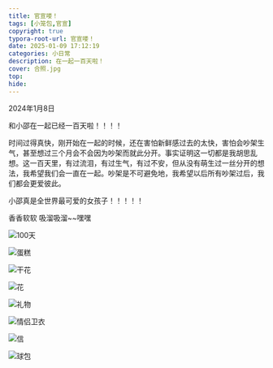 ```yaml
---
title: 官宣喽！
tags: [小笼包,官宣]
copyright: true
typora-root-url: 官宣喽！
date: 2025-01-09 17:12:19
categories: 小日常
description: 在一起一百天啦！
cover: 合照.jpg
top:
hide:
---
```


 2024年1月8日

和小邵在一起已经一百天啦！！！！

时间过得真快，刚开始在一起的时候，还在害怕新鲜感过去的太快，害怕会吵架生气，甚至想过三个月会不会因为吵架而就此分开。事实证明这一切都是我胡思乱想。这一百天里，有过流泪，有过生气，有过不安，但从没有萌生过一丝分开的想法，我希望我们会一直在一起。吵架是不可避免地，我希望以后所有吵架过后，我们都会更爱彼此。

小邵真是全世界最可爱的女孩子！！！！！

香香软软   吸溜吸溜~~嘿嘿

![100天](100天.jpg)

![蛋糕](蛋糕.jpg)

![干花](干花.jpg)

![花](花.jpg)

![礼物](礼物.jpg)

![情侣卫衣](情侣卫衣.jpg)

![信](信.jpg)

![球包](球包.jpg)



